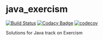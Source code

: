 # java_exercism

[![Build Status](https://travis-ci.com/tqa236/java_exercism.svg?branch=main)](https://travis-ci.com/tqa236/java_exercism)
[![Codacy Badge](https://api.codacy.com/project/badge/Grade/153098dd1d8c4570b08b69612b457f35)](https://www.codacy.com/app/tqa236/java_exercism?utm_source=github.com&utm_medium=referral&utm_content=tqa236/java_exercism&utm_campaign=Badge_Grade)
[![codecov](https://codecov.io/gh/tqa236/java_exercism/branch/main/graph/badge.svg)](https://codecov.io/gh/tqa236/java_exercism)

Solutions for Java track on Exercism
